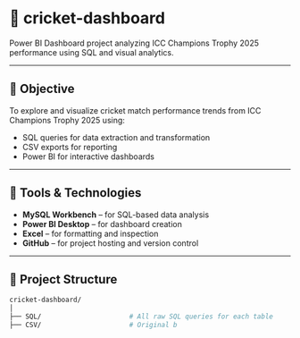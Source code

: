 # 🏏 cricket-dashboard

Power BI Dashboard project analyzing ICC Champions Trophy 2025 performance using SQL and visual analytics.

---

## 📌 Objective
To explore and visualize cricket match performance trends from ICC Champions Trophy 2025 using:
- SQL queries for data extraction and transformation
- CSV exports for reporting
- Power BI for interactive dashboards

---

## 🧰 Tools & Technologies
- **MySQL Workbench** – for SQL-based data analysis
- **Power BI Desktop** – for dashboard creation
- **Excel** – for formatting and inspection
- **GitHub** – for project hosting and version control

---

## 📁 Project Structure

```bash
cricket-dashboard/
│
├── SQL/                      # All raw SQL queries for each table
├── CSV/                      # Original b

